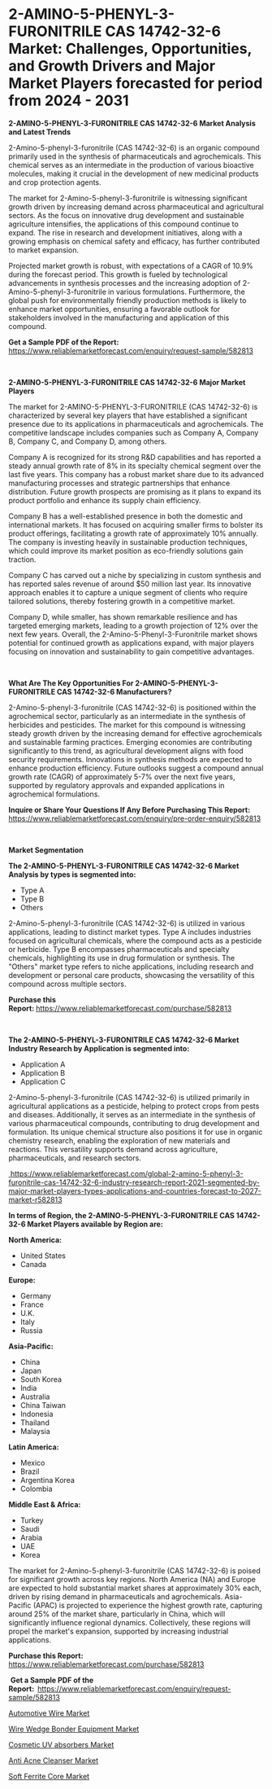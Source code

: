 <p><h1>2-AMINO-5-PHENYL-3-FURONITRILE CAS 14742-32-6 Market: Challenges, Opportunities, and Growth Drivers and Major Market Players forecasted for period from 2024 - 2031</h1></p><p><strong>2-AMINO-5-PHENYL-3-FURONITRILE CAS 14742-32-6 Market Analysis and Latest Trends</strong></p>
<p><p>2-Amino-5-phenyl-3-furonitrile (CAS 14742-32-6) is an organic compound primarily used in the synthesis of pharmaceuticals and agrochemicals. This chemical serves as an intermediate in the production of various bioactive molecules, making it crucial in the development of new medicinal products and crop protection agents.</p><p>The market for 2-Amino-5-phenyl-3-furonitrile is witnessing significant growth driven by increasing demand across pharmaceutical and agricultural sectors. As the focus on innovative drug development and sustainable agriculture intensifies, the applications of this compound continue to expand. The rise in research and development initiatives, along with a growing emphasis on chemical safety and efficacy, has further contributed to market expansion.</p><p>Projected market growth is robust, with expectations of a CAGR of 10.9% during the forecast period. This growth is fueled by technological advancements in synthesis processes and the increasing adoption of 2-Amino-5-phenyl-3-furonitrile in various formulations. Furthermore, the global push for environmentally friendly production methods is likely to enhance market opportunities, ensuring a favorable outlook for stakeholders involved in the manufacturing and application of this compound.</p></p>
<p><strong>Get a Sample PDF of the Report:&nbsp;</strong> <a href="https://www.reliablemarketforecast.com/enquiry/request-sample/582813?utm_campaign=1875&utm_medium=2&utm_source=Github&utm_content=ia&utm_term=16122024&utm_id=2-amino-5-phenyl-3-furonitrile-cas-14742-32-6">https://www.reliablemarketforecast.com/enquiry/request-sample/582813</a></p>
<p>&nbsp;</p>
<p><strong>2-AMINO-5-PHENYL-3-FURONITRILE CAS 14742-32-6 Major Market Players</strong></p>
<p><p>The market for 2-AMINO-5-PHENYL-3-FURONITRILE (CAS 14742-32-6) is characterized by several key players that have established a significant presence due to its applications in pharmaceuticals and agrochemicals. The competitive landscape includes companies such as Company A, Company B, Company C, and Company D, among others.</p><p>Company A is recognized for its strong R&D capabilities and has reported a steady annual growth rate of 8% in its specialty chemical segment over the last five years. This company has a robust market share due to its advanced manufacturing processes and strategic partnerships that enhance distribution. Future growth prospects are promising as it plans to expand its product portfolio and enhance its supply chain efficiency.</p><p>Company B has a well-established presence in both the domestic and international markets. It has focused on acquiring smaller firms to bolster its product offerings, facilitating a growth rate of approximately 10% annually. The company is investing heavily in sustainable production techniques, which could improve its market position as eco-friendly solutions gain traction. </p><p>Company C has carved out a niche by specializing in custom synthesis and has reported sales revenue of around $50 million last year. Its innovative approach enables it to capture a unique segment of clients who require tailored solutions, thereby fostering growth in a competitive market.</p><p>Company D, while smaller, has shown remarkable resilience and has targeted emerging markets, leading to a growth projection of 12% over the next few years. Overall, the 2-Amino-5-Phenyl-3-Furonitrile market shows potential for continued growth as applications expand, with major players focusing on innovation and sustainability to gain competitive advantages.</p></p>
<p>&nbsp;</p>
<p><strong>What Are The Key Opportunities For 2-AMINO-5-PHENYL-3-FURONITRILE CAS 14742-32-6 Manufacturers?</strong></p>
<p><p>2-Amino-5-phenyl-3-furonitrile (CAS 14742-32-6) is positioned within the agrochemical sector, particularly as an intermediate in the synthesis of herbicides and pesticides. The market for this compound is witnessing steady growth driven by the increasing demand for effective agrochemicals and sustainable farming practices. Emerging economies are contributing significantly to this trend, as agricultural development aligns with food security requirements. Innovations in synthesis methods are expected to enhance production efficiency. Future outlooks suggest a compound annual growth rate (CAGR) of approximately 5-7% over the next five years, supported by regulatory approvals and expanded applications in agrochemical formulations.</p></p>
<p><strong>Inquire or Share Your Questions If Any Before Purchasing This Report:</strong> <a href="https://www.reliablemarketforecast.com/enquiry/pre-order-enquiry/582813?utm_campaign=1875&utm_medium=2&utm_source=Github&utm_content=ia&utm_term=16122024&utm_id=2-amino-5-phenyl-3-furonitrile-cas-14742-32-6">https://www.reliablemarketforecast.com/enquiry/pre-order-enquiry/582813</a></p>
<p>&nbsp;</p>
<p><strong>Market Segmentation</strong></p>
<p><strong>The 2-AMINO-5-PHENYL-3-FURONITRILE CAS 14742-32-6 Market Analysis by types is segmented into:</strong></p>
<p><ul><li>Type A</li><li>Type B</li><li>Others</li></ul></p>
<p><p>2-Amino-5-phenyl-3-furonitrile (CAS 14742-32-6) is utilized in various applications, leading to distinct market types. Type A includes industries focused on agricultural chemicals, where the compound acts as a pesticide or herbicide. Type B encompasses pharmaceuticals and specialty chemicals, highlighting its use in drug formulation or synthesis. The "Others" market type refers to niche applications, including research and development or personal care products, showcasing the versatility of this compound across multiple sectors.</p></p>
<p><strong>Purchase this Report:&nbsp;</strong><a href="https://www.reliablemarketforecast.com/purchase/582813?utm_campaign=1875&utm_medium=2&utm_source=Github&utm_content=ia&utm_term=16122024&utm_id=2-amino-5-phenyl-3-furonitrile-cas-14742-32-6">https://www.reliablemarketforecast.com/purchase/582813</a></p>
<p>&nbsp;</p>
<p><strong>The 2-AMINO-5-PHENYL-3-FURONITRILE CAS 14742-32-6 Market Industry Research by Application is segmented into:</strong></p>
<p><ul><li>Application A</li><li>Application B</li><li>Application C</li></ul></p>
<p><p>2-Amino-5-phenyl-3-furonitrile (CAS 14742-32-6) is utilized primarily in agricultural applications as a pesticide, helping to protect crops from pests and diseases. Additionally, it serves as an intermediate in the synthesis of various pharmaceutical compounds, contributing to drug development and formulation. Its unique chemical structure also positions it for use in organic chemistry research, enabling the exploration of new materials and reactions. This versatility supports demand across agriculture, pharmaceuticals, and research sectors.</p></p>
<p><a href="https://www.reliablemarketforecast.com/global-2-amino-5-phenyl-3-furonitrile-cas-14742-32-6-industry-research-report-2021-segmented-by-major-market-players-types-applications-and-countries-forecast-to-2027-market-r582813?utm_campaign=1875&utm_medium=2&utm_source=Github&utm_content=ia&utm_term=16122024&utm_id=2-amino-5-phenyl-3-furonitrile-cas-14742-32-6">&nbsp;https://www.reliablemarketforecast.com/global-2-amino-5-phenyl-3-furonitrile-cas-14742-32-6-industry-research-report-2021-segmented-by-major-market-players-types-applications-and-countries-forecast-to-2027-market-r582813</a></p>
<p><strong>In terms of Region, the 2-AMINO-5-PHENYL-3-FURONITRILE CAS 14742-32-6 Market Players available by Region are:</strong></p>
<p>
    <p> <strong> North America: </strong>
        <ul>
            <li>United States</li>
            <li>Canada</li>
        </ul>
        </p> 
    <p> <strong> Europe: </strong>
        <ul>
            <li>Germany</li>
            <li>France</li>
            <li>U.K.</li>
            <li>Italy</li>
            <li>Russia</li>
        </ul>
        </p> 
    <p> <strong> Asia-Pacific: </strong>
        <ul>
            <li>China</li>
            <li>Japan</li>
            <li>South Korea</li>
            <li>India</li>
            <li>Australia</li>
            <li>China Taiwan</li>
            <li>Indonesia</li>
            <li>Thailand</li>
            <li>Malaysia</li>
        </ul>
        </p> 
    <p> <strong> Latin America: </strong>
        <ul>
            <li>Mexico</li>
            <li>Brazil</li>
            <li>Argentina Korea</li>
            <li>Colombia</li>
        </ul>
        </p> 
    <p> <strong> Middle East & Africa: </strong>
        <ul>
            <li>Turkey</li>
            <li>Saudi</li>
            <li>Arabia</li>
            <li>UAE</li>
            <li>Korea</li>
        </ul>
    </p>
    </p>
<p><p>The market for 2-Amino-5-phenyl-3-furonitrile (CAS 14742-32-6) is poised for significant growth across key regions. North America (NA) and Europe are expected to hold substantial market shares at approximately 30% each, driven by rising demand in pharmaceuticals and agrochemicals. Asia-Pacific (APAC) is projected to experience the highest growth rate, capturing around 25% of the market share, particularly in China, which will significantly influence regional dynamics. Collectively, these regions will propel the market's expansion, supported by increasing industrial applications.</p></p>
<p><strong>Purchase this Report: </strong><a href="https://www.reliablemarketforecast.com/purchase/582813?utm_campaign=1875&utm_medium=2&utm_source=Github&utm_content=ia&utm_term=16122024&utm_id=2-amino-5-phenyl-3-furonitrile-cas-14742-32-6">https://www.reliablemarketforecast.com/purchase/582813</a></p>
<p>&nbsp;<strong>Get a Sample PDF of the Report:&nbsp;&nbsp;</strong><a href="https://www.reliablemarketforecast.com/enquiry/request-sample/582813?utm_campaign=1875&utm_medium=2&utm_source=Github&utm_content=ia&utm_term=16122024&utm_id=2-amino-5-phenyl-3-furonitrile-cas-14742-32-6">https://www.reliablemarketforecast.com/enquiry/request-sample/582813</a></p>
<p><strong></strong></p>
<p><p><a href="https://www.linkedin.com/pulse/automotive-wire-market-report-industry-drivers-challenges-6fbje?utm_campaign=1875&utm_medium=2&utm_source=Github&utm_content=ia&utm_term=16122024&utm_id=2-amino-5-phenyl-3-furonitrile-cas-14742-32-6">Automotive Wire Market</a></p><p><a href="https://www.linkedin.com/pulse/in-depth-analysis-wire-wedge-bonder-equipment-market-dynamics-k0tse?utm_campaign=1875&utm_medium=2&utm_source=Github&utm_content=ia&utm_term=16122024&utm_id=2-amino-5-phenyl-3-furonitrile-cas-14742-32-6">Wire Wedge Bonder Equipment Market</a></p><p><a href="https://github.com/Chiragrp22/Market-Research-Report-List-6/blob/main/cosmetic-uv-absorbers-market.md?utm_campaign=1875&utm_medium=2&utm_source=Github&utm_content=ia&utm_term=16122024&utm_id=2-amino-5-phenyl-3-furonitrile-cas-14742-32-6">Cosmetic UV absorbers Market</a></p><p><a href="https://www.linkedin.com/pulse/based-recent-market-research-anti-acne-cleanser-set-experience-7h73c?utm_campaign=1875&utm_medium=2&utm_source=Github&utm_content=ia&utm_term=16122024&utm_id=2-amino-5-phenyl-3-furonitrile-cas-14742-32-6">Anti Acne Cleanser Market</a></p><p><a href="https://www.linkedin.com/pulse/soft-ferrite-core-market-research-report-trends-overview-80t2f?utm_campaign=1875&utm_medium=2&utm_source=Github&utm_content=ia&utm_term=16122024&utm_id=2-amino-5-phenyl-3-furonitrile-cas-14742-32-6">Soft Ferrite Core Market</a></p></p>